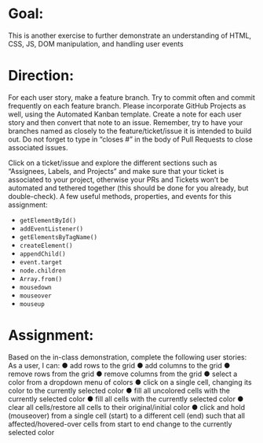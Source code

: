 # Goal:
This is another exercise to further demonstrate an understanding of HTML, CSS, JS, DOM manipulation, and handling user events
# Direction:
For each user story, make a feature branch. Try to commit often and commit frequently on each feature branch. Please incorporate GitHub Projects as well, using the Automated Kanban template. Create a note for each user story and then convert that note to an issue. Remember, try to have your branches named as closely to the feature/ticket/issue it is intended to build out. Do not forget to type in “closes #” in the body of Pull Requests to close associated issues. 

Click on a ticket/issue and explore the different sections such as “Assignees, Labels, and Projects” and make sure that your ticket is associated to your project, otherwise your PRs and Tickets won’t be automated and tethered together (this should be done for you already, but double-check).
A few useful methods, properties, and events for this assignment:
- `getElementById()`
- `addEventListener()`
- `getElementsByTagName()`
- `createElement()`
- `appendChild()`
- `event.target`
- `node.children`
- `Array.from()`
- `mousedown`
- `mouseover`
- `mouseup`

# Assignment:
Based on the in-class demonstration, complete the following user stories:
As a user, I can:
●	add rows to the grid
●	add columns to the grid
●	remove rows from the grid
●	remove columns from the grid
●	select a color from a dropdown menu of colors
●	click on a single cell, changing its color to the currently selected color
●	fill all uncolored cells with the currently selected color
●	fill all cells with the currently selected color
●	clear all cells/restore all cells to their original/initial color
●	click and hold (mouseover) from a single cell (start) to a different cell (end) such that all affected/hovered-over cells from start to end change to the currently selected color

